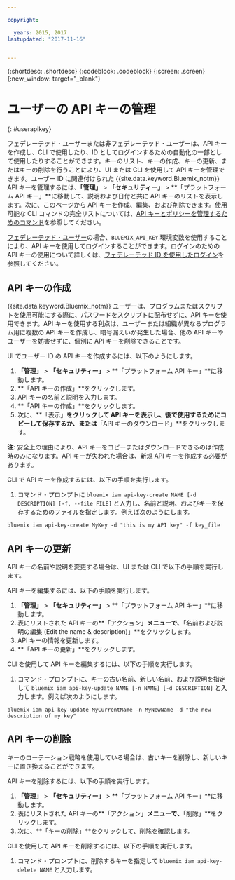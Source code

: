 ```yaml
---

copyright:

  years: 2015, 2017
lastupdated: "2017-11-16"


---
```


{:shortdesc: .shortdesc}
{:codeblock: .codeblock}
{:screen: .screen}
{:new_window: target="_blank"}

# ユーザーの API キーの管理
{: #userapikey}

フェデレーテッド・ユーザーまたは非フェデレーテッド・ユーザーは、API キーを作成し、CLI で使用したり、ID としてログインするための自動化の一部として使用したりすることができます。キーのリスト、キーの作成、キーの更新、またはキーの削除を行うことにより、UI または CLI を使用して API キーを管理できます。ユーザー ID に関連付けられた {{site.data.keyword.Bluemix_notm}} API キーを管理するには、**「管理」** &gt; **「セキュリティー」** &gt; **「プラットフォーム API キー」**に移動して、説明および日付と共に API キーのリストを表示します。次に、このページから API キーを作成、編集、および削除できます。使用可能な CLI コマンドの完全リストについては、[API キーとポリシーを管理するためのコマンド](/docs/cli/reference/bluemix_cli/bx_cli.html#bx_commands_iam)を参照してください。

[フェデレーテッド・ユーザー](/docs/admin/adminpublic.html#federatedid)の場合、`BLUEMIX_API_KEY` 環境変数を使用することにより、API キーを使用してログインすることができます。ログインのための API キーの使用について詳しくは、[フェデレーテッド ID を使用したログイン](/docs/iam/login_fedid.html)を参照してください。

## API キーの作成

{{site.data.keyword.Bluemix_notm}} ユーザーは、プログラムまたはスクリプトを使用可能にする際に、パスワードをスクリプトに配布せずに、API キーを使用できます。API キーを使用する利点は、ユーザーまたは組織が異なるプログラム用に複数の API キーを作成し、暗号漏えいが発生した場合、他の API キーやユーザーを妨害せずに、個別に API キーを削除できることです。

UI でユーザー ID の API キーを作成するには、以下のようにします。

1. **「管理」** &gt; **「セキュリティー」** &gt; **「プラットフォーム API キー」**に移動します。
2. **「API キーの作成」**をクリックします。
3. API キーの名前と説明を入力します。
4. **「API キーの作成」**をクリックします。
5. 次に、**「表示」**をクリックして API キーを表示し、後で使用するためにコピーして保存するか、または**「API キーのダウンロード」**をクリックします。

**注**: 安全上の理由により、API キーをコピーまたはダウンロードできるのは作成時のみになります。API キーが失われた場合は、新規 API キーを作成する必要があります。

CLI で API キーを作成するには、以下の手順を実行します。

1. コマンド・プロンプトに `bluemix iam api-key-create NAME [-d DESCRIPTION] [-f, --file FILE]` と入力し、名前と説明、およびキーを保存するためのファイルを指定します。例えば次のようにします。

```
bluemix iam api-key-create MyKey -d "this is my API key" -f key_file
``` 


## API キーの更新

API キーの名前や説明を変更する場合は、UI または CLI で以下の手順を実行します。

API キーを編集するには、以下の手順を実行します。

1. **「管理」** &gt; **「セキュリティー」** &gt; **「プラットフォーム API キー」**に移動します。
2. 表にリストされた API キーの**「アクション」**メニューで、**「名前および説明の編集 (Edit the name & description)」**をクリックします。 
3. API キーの情報を更新します。
4. **「API キーの更新」**をクリックします。

CLI を使用して API キーを編集するには、以下の手順を実行します。

1. コマンド・プロンプトに、キーの古い名前、新しい名前、および説明を指定して `bluemix iam api-key-update NAME [-n NAME] [-d DESCRIPTION]` と入力します。例えば次のようにします。

```
bluemix iam api-key-update MyCurrentName -n MyNewName -d "the new description of my key"
```

## API キーの削除

キーのローテーション戦略を使用している場合は、古いキーを削除し、新しいキーに置き換えることができます。

API キーを削除するには、以下の手順を実行します。 

1. **「管理」** &gt; **「セキュリティー」** &gt; **「プラットフォーム API キー」**に移動します。
2. 表にリストされた API キーの**「アクション」**メニューで、**「削除」**をクリックします。
3. 次に、**「キーの削除」**をクリックして、削除を確認します。

CLI を使用して API キーを削除するには、以下の手順を実行します。
1. コマンド・プロンプトに、削除するキーを指定して `bluemix iam api-key-delete NAME` と入力します。
